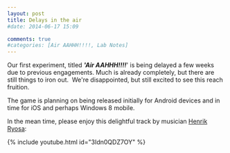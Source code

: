 ```yaml
---
layout: post
title: Delays in the air
#date: 2014-06-17 15:09

comments: true
#categories: [Air AAHHH!!!!, Lab Notes]
---
```

Our first experiment, titled <em><strong>'Air AAHHH!!!!</strong></em>' is being delayed a few weeks due to previous engagements. Much is already completely, but there are still things to iron out.  We're disappointed, but still excited to see this reach fruition.

The game is planning on being released initially for Android devices and in time for iOS and perhaps Windows 8 mobile.

In the mean time, please enjoy this delightful track by musician <a href="http://ryosa.com" target="_blank">Henrik Ryosa</a>:

{% include youtube.html id="3Idn0QDZ7OY" %}
